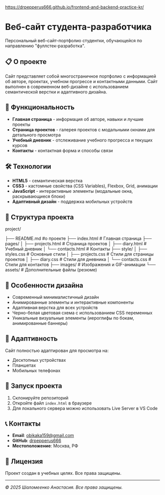https://drpepperus666.github.io/frontend-and-backend-practice-kr/
# Веб-сайт студента-разработчика

Персональный веб-сайт-портфолио студентки, обучающейся по направлению "фуллстек-разработка".

## 📋 О проекте

Сайт представляет собой многостраничное портфолио с информацией об авторе, проектах, учебном прогрессе и контактными данными. Сайт выполнен в современном веб-дизайне с использованием семантической верстки и адаптивного дизайна.

## 🚀 Функциональность

- **Главная страница** - информация об авторе, навыки и лучшие проекты
- **Страница проектов** - галерея проектов с модальными окнами для детального просмотра
- **Учебный дневник** - отслеживание учебного прогресса и текущих курсов
- **Контакты** - контактная форма и способы связи

## 🛠 Технологии

- **HTML5** - семантическая верстка
- **CSS3** - кастомные свойства (CSS Variables), Flexbox, Grid, анимации
- **JavaScript** - интерактивные элементы (модальные окна, раскрывающиеся блоки)
- **Адаптивный дизайн** - поддержка мобильных устройств

## 📁 Структура проекта
project/

├── README.md #о проекте
├── index.html # Главная страница
├── pages/
│ ├── projects.html # Страница проектов
│ ├── diary.html # Учебный дневник
│ └── contacts.html # Контакты
├── style/
│ ├── styles.css # Основные стили
│ ├── projects.css # Стили для страницы проектов
│ ├── diary.css # Стили для дневника
│ └── contacts.css # Стили для контактов
├── images/ # Изображения и GIF-анимации
└── assets/ # Дополнительные файлы (резюме)

## 🎨 Особенности дизайна

- Современный минималистичный дизайн
- Анимированные элементы и интерактивные компоненты
- Адаптивная верстка для всех устройств
- Черно-белая цветовая схема с использованием CSS переменных
- Уникальные визуальные элементы (иероглифы по бокам, анимированные баннеры)

## 📱 Адаптивность

Сайт полностью адаптирован для просмотра на:
- Десктопных устройствах
- Планшетах
- Мобильных телефонах

## 🚀 Запуск проекта

1. Склонируйте репозиторий
2. Откройте файл `index.html` в браузере
3. Для локального сервера можно использовать Live Server в VS Code

## 📞 Контакты

- **Email**: obikaka159@gmail.com
- **GitHub**: [drpepperus666](https://github.com/drpepperus666)
- **Местоположение**: Москва, РФ

## 📄 Лицензия

Проект создан в учебных целях. Все права защищены.

---

*© 2025 Шаломеенко Анастасия. Все права защищены.*
